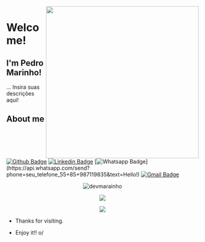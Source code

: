<img align="right" width="400" height="400" src="https://avatars0.githubusercontent.com/u/57919972?s=400&u=a7b7eb393d92dc09ffdfb1e6399078c6b3041f35&v=4">
 
# Welcome!
 
## I'm Pedro Marinho!
 
… Insira suas descrições aqui!
 
 
## About me 
[![Github Badge](https://img.shields.io/badge/-Github-000?style=flat-square&logo=Github&logoColor=white&link=https://github.com/devmarinho)](https://github.com/devmarinho)
[![Linkedin Badge](https://img.shields.io/badge/-LinkedIn-blue?style=flat-square&logo=Linkedin&logoColor=white&link=https://www.linkedin.com/in/pedromarinh/)](https://www.linkedin.com/in/pedromarinh/)
[![Whatsapp Badge](https://img.shields.io/badge/-Whatsapp-4CA143?style=flat-square&labelColor=4CA143&logo=whatsapp&logoColor=white&link=https://api.whatsapp.com/send?phone=seu_telefone_55+DDD+número_de_telefone&text=Hello!)](https://api.whatsapp.com/send?phone=seu_telefone_55+85+987119835&text=Hello!)
[![Gmail Badge](https://img.shields.io/badge/-Gmail-c14438?style=flat-square&logo=Gmail&logoColor=white&link=mailto:dev.marinho1@gmail.com)](mailto:dev.marinho1@gmail.com)


<p align="center"> 
 <img src="https://github-readme-stats.vercel.app/api?username=devmarinho&show_icons=true&theme=gotham" alt="devmarainho" /> 
</p>
<p align="center"> 
 <img align="center" src="https://github-readme-stats.anuraghazra1.vercel.app/api/top-langs/?username=devmarinho&layout=compact&theme=gotham" />
</p>
<p align="center"> 
 <img align="center" src="https://github-readme-stats.anuraghazra1.vercel.app/api/pin/?username=devmarinho&repo=gobaber-gostack02&theme=gotham" />
</p>
 
- Thanks for visiting. 
 
- Enjoy it!! o/

